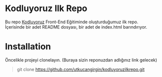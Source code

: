 # Kodluyoruz Ilk Repo
Bu repo [Kodluyoruz](https://www.kodluyoruz.org/) Front-End Eğitiminde oluşturduğumuz ilk repo. İçerisinde bir adet README dosyası, bir adet de index.html barındırıyor. 

# Installation
Öncelikle projeyi clonelayın. (Buraya sizin reponuzdan adlığınız link gelecek)

 > git clone https://github.com/utkucangirgin/kodluyoruzilkrepo.git